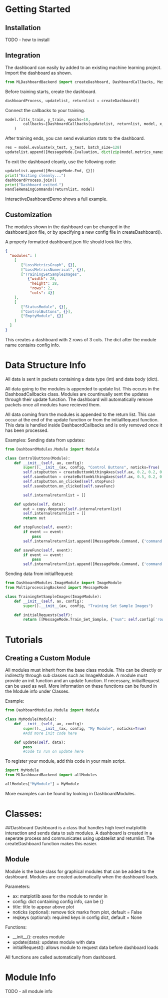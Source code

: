 # Getting Started
## Installation
TODO - how to install

## Integration
The dashboard can easily by added to an existing machine learning project.
Import the dashboard as shown.
```python
from MLDashboardBackend import createDashboard, DashboardCallbacks, MessageMode, HandleRemaingCommands
```

Before training starts, create the dashboard.
```python
dashboardProcess, updatelist, returnlist = createDashboard()
```

Connect the callbacks to your training.
```python
model.fit(x_train, y_train, epochs=10,
        callbacks=[DashboardCallbacks(updatelist, returnlist, model, x_train, y_train, x_test, y_test)]
    )
```

After training ends, you can send evaluation stats to the dashboard.
```python
res = model.evaluate(x_test, y_test, batch_size=128)
updatelist.append([MessageMode.Evaluation, dict(zip(model.metrics_names, res))])
```

To exit the dashboard cleanly, use the following code:
```python
updatelist.append([MessageMode.End, {}])
print("Exiting cleanly...")
dashboardProcess.join()
print("Dashboard exited.")
HandleRemaingCommands(returnlist, model)
```

InteractiveDashboardDemo shows a full example.

## Customization
The modules shown in the dashboard can be changed in the dashboard.json file, or by specifying a new config file
in createDashboard().

A properly formatted dashboard.json file should look like this.
```json
{
  "modules": [
    [
       ["LossMetricsGraph", {}],
       ["LossMetricsNumerical", {}],
       ["TrainingSetSampleImages",
          {"width": 28,
           "height": 28,
           "rows": 2,
           "cols": 4}]
    ],
    [
       ["StatusModule", {}],
       ["ControlButtons", {}],
       ["EmptyModule", {}]
    ]
  ]
}
```
This creates a dashboard with 2 rows of 3 cols. The dict after the module name contains config info.

# Data Structure Info
All data is sent in packets containing a data type (int) and data body (dict).

All data going to the modules is appended to update list. This occurs in the DashboadCallbacks class.
Modules are countinually sent the updates through their update function. The dashboard will 
automatically remove packets once all modules have recieved them.

All data coming from the modules is appended to the return list. This can occur
at the end of the update function or from the initialRequest function. This data is handled inside DashbaordCallbacks
and is only removed once it has been processed.

Examples:
Sending data from updates:
```python
from DashboardModules.Module import Module

class ControlButtons(Module):
    def __init__(self, ax, config):
        super().__init__(ax, config, "Control Buttons", noticks=True)
        self.stopbutton = createButtonWithingAxes(self.ax, 0.2, 0.2, 0.2, 0.1, "Stop Training")
        self.savebutton = createButtonWithingAxes(self.ax, 0.5, 0.2, 0.2, 0.1, "Save Model")
        self.stopbutton.on_clicked(self.stopFunc)
        self.savebutton.on_clicked(self.saveFunc)

        self.internalreturnlist = []

    def update(self, data):
        out = copy.deepcopy(self.internalreturnlist)
        self.internalreturnlist = []
        return out

    def stopFunc(self, event):
        if event == event:
            pass
        self.internalreturnlist.append([MessageMode.Command, {'command': 'stop'}])

    def saveFunc(self, event):
        if event == event:
            pass
        self.internalreturnlist.append([MessageMode.Command, {'command': 'save'}])
```

Sending data from initialRequest:
```python
from DashboardModules.ImageModule import ImageModule
from MultiprocessingBackend import MessageMode

class TrainingSetSampleImages(ImageModule):
    def __init__(self, ax, config):
        super().__init__(ax, config, "Training Set Sample Images")

    def initialRequests(self):
        return [[MessageMode.Train_Set_Sample, {"num": self.config['rows'] * self.config['cols']}]]
```

# Tutorials
## Creating a Custom Module
All modules must inherit from the base class module. This can be directly or indirectly through sub classes such as ImageModule.
A module must provide an init function and an update function. If necessary, initialRequest can be used as well.
More information on these functions can be found in the Module info under Classes.

Example:
```python
from DashboardModules.Module import Module

class MyModule(Module):
    def __init__(self, ax, config):
        super().__init__(ax, config, "My Module", noticks=True)
        #Add more init code here

    def update(self, data):
        pass
        #Code to run on update here
```

To register your module, add this code in your main script.
```python
import MyModule
from MLDashboardBackend import allModules

allModules["MyModule"] = MyModule
```

More examples can be found by looking in DashboardModules.

# Classes:
##Dashboard
Dashboard is a class that handles high level matplotlib interaction and sends data to sub modules.
A dashboard is created in a seperate process and communicates using updatelist
and returnlist. The createDashboard function makes this easier.

## Module
Module is the base class for graphical modules that can be added to the dashboard.
Modules are created automatically when the dashboard loads.

Parameters:
- ax: matplotlib axes for the module to render in
- config: dict containing config info, can be {}
- title: title to appear above plot
- noticks (optional): remove tick marks from plot, default = False
- reqkeys (optional): required keys in config dict, default = None

Functions:
- \_\_init__(): creates module
- update(data): updates module with data
- initialRequest(): allows module to request data before dashboard loads

All functions are called automatically from dashboard.

# Module Info
TODO - all module info